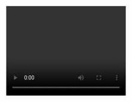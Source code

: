 <video width="320" height="240" controls>
  <source src="Roberts_Aguilar_Asteroids.mkv" type="video/mp4">
</video>
